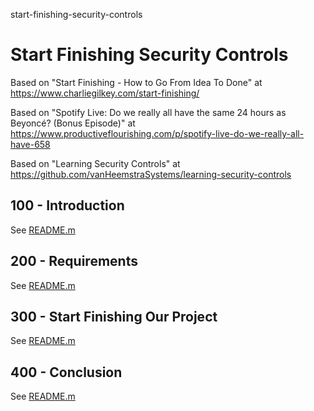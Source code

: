 start-finishing-security-controls
# Start Finishing Security Controls

Based on "Start Finishing - How to Go From Idea To Done" at https://www.charliegilkey.com/start-finishing/

Based on "Spotify Live: Do we really all have the same 24 hours as Beyoncé? (Bonus Episode)" at https://www.productiveflourishing.com/p/spotify-live-do-we-really-all-have-658

Based on "Learning Security Controls" at https://github.com/vanHeemstraSystems/learning-security-controls

## 100 - Introduction

See [README.m](./100/README.md)

## 200 - Requirements

See [README.m](./200/README.md)

## 300 - Start Finishing Our Project

See [README.m](./300/README.md)

## 400 - Conclusion

See [README.m](./400/README.md)